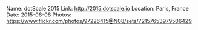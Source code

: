 Name: dotScale 2015
Link: http://2015.dotscale.io
Location: Paris, France
Date: 2015-06-08
Photos: https://www.flickr.com/photos/97226415@N08/sets/72157653979506429
